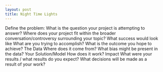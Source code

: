 ```yaml
---
layout: post
title: Night Time Lights
---
```


Define the problem: 
What is the question your project is attempting to answer? Where does your project fit within the broader conversation/controversy surrounding your topic?
What success would look like
What are you trying to accomplish? What is the outcome you hope to achieve?
The Data
Where does it come from? What bias might be present in the data?
Your Solution/Model
How does it work?
Impact
What were your results / what results do you expect? What decisions will be made as a result of your work?
